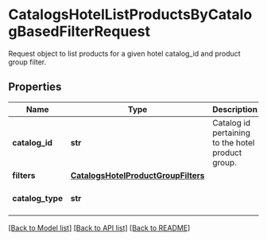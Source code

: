# CatalogsHotelListProductsByCatalogBasedFilterRequest

Request object to list products for a given hotel catalog_id and product group filter.

## Properties
Name | Type | Description | Notes
------------ | ------------- | ------------- | -------------
**catalog_id** | **str** | Catalog id pertaining to the hotel product group. | 
**filters** | [**CatalogsHotelProductGroupFilters**](CatalogsHotelProductGroupFilters.md) |  | 
**catalog_type** | **str** |  | defaults to "HOTEL"

[[Back to Model list]](../README.md#documentation-for-models) [[Back to API list]](../README.md#documentation-for-api-endpoints) [[Back to README]](../README.md)


